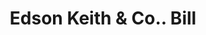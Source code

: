 ---
doi: 10.7916/D88P7BHX
date_other: '1880'
date_other_textual: 1880-1889
form: printed ephemera
genre:
- Invoices
name:
- Edson Keith & Co.
object_in_context_url: https://biggert.cul.columbia.edu/items/view/ave_biggert_00180
subject_hierarchical_geographic:
- Chicago, Illinois, United States
subject_name:
- Edson Keith & Co.
title: Edson Keith & Co.. Bill
sort_title: Edson Keith & Co.. Bill
call_number: ave_biggert_00180
coordinates:
- 41.83694444444445,-87.68472222222222
pid: ave_biggert_00180
identifiers: ave_biggert_00180
thumbnail: https://derivativo-1.library.columbia.edu/iiif/2/ldpd:345130/full/!256,256/0/native.jpg
permalink: /biggert/ave_biggert_00180/
layout: iiif-image-page
---